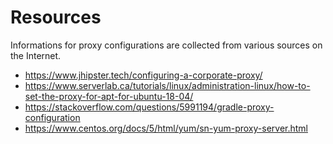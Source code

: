 # Resources

Informations for proxy configurations are collected from various sources on the Internet. 

- https://www.jhipster.tech/configuring-a-corporate-proxy/
- https://www.serverlab.ca/tutorials/linux/administration-linux/how-to-set-the-proxy-for-apt-for-ubuntu-18-04/
- https://stackoverflow.com/questions/5991194/gradle-proxy-configuration
- https://www.centos.org/docs/5/html/yum/sn-yum-proxy-server.html